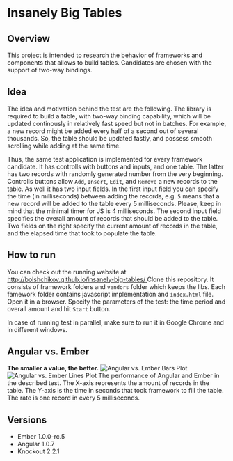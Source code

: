 # Insanely Big Tables

## Overview
This project is intended to research the behavior of frameworks and components that allows to build tables.
Candidates are chosen with the support of two-way bindings.

## Idea
The idea and motivation behind the test are the following. The library is required to build a table,
with two-way binding capability, which will be updated continously in relatively fast speed but not in batches.
For example, a new record might be added every half of a second out of several thousands.
So, the table should be updated fastly, and possess smooth scrolling while adding at the same time.

Thus, the same test application is implemented for every framework candidate.
It has controlls with buttons and inputs, and one table. The latter has two records with randomly generated number
from the very beginning.
Controlls buttons allow `Add`, `Insert`, `Edit`, and `Remove` a new records to the table. As well it has two input
fields. In the first input field you can specify the time (in milliseconds) between adding the records,
e.g. `5` means that a new record will be added to the table every 5 milliseconds.
Please, keep in mind that the minimal timer for JS is 4 milliseconds. The second input field specifies the
overall amount of records that should be added to the table. Two fields on the right specify the current amount of
records in the table, and the elapsed time that took to populate the table.

## How to run
You can check out the running website at [http://bolshchikov.github.io/insanely-big-tables/
](http://bolshchikov.github.io/insanely-big-tables/)
Clone this repository. It consists of framework folders and `vendors` folder which keeps the libs.
Each famework folder contains javascript implementation and  `index.html` file. Open it in a browser.
Specify the parameters of the test: the time period and overall amount and hit `Start` button.

In case of running test in parallel, make sure to run it in Google Chrome and in different windows.

## Angular vs. Ember
**The smaller a value, the better.**
![Angular vs. Ember Bars Plot](https://raw.github.com/bolshchikov/insanely-big-tables/master/stats/ng-vs-em-bars.png)
![Angular vs. Ember Lines Plot](https://raw.github.com/bolshchikov/insanely-big-tables/master/stats/ng-vs-em-lines.png)
The performance of Angular and Ember in the described test. The X-axis represents the amount of records in the table.
The Y-axis is the time in seconds that took framework to fill the table. The rate is one record in every 5 milliseconds.

## Versions

* Ember 1.0.0-rc.5
* Angular 1.0.7
* Knockout 2.2.1